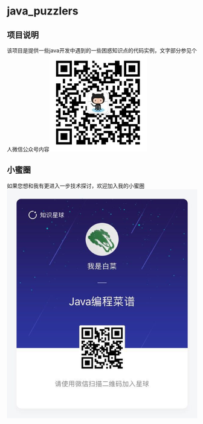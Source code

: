 # java_puzzlers

## 项目说明

该项目是提供一些java开发中遇到的一些困惑知识点的代码实例，文字部分参见个人微信公众号内容![coding_cookbook!](./src/main/resources/coding_cookbook_logo.jpg)

## 小蜜圈

如果您想和我有更进入一步技术探讨，欢迎加入我的小蜜圈![小蜜圈](./src/main/resources/java_coding_cookbook_miquan.jpeg)